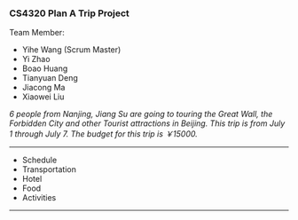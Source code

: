 ### CS4320 Plan A Trip Project

Team Member:
 - Yihe Wang (Scrum Master)
 - Yi Zhao
 - Boao Huang
 - Tianyuan Deng
 - Jiacong Ma
 - Xiaowei Liu
 
*6 people from Nanjing, Jiang Su are going to touring the Great Wall, the Forbidden City and other Tourist attractions in Beijing. This trip is from July 1 through July 7. The budget for this trip is ￥15000.*
***

 - Schedule
 - Transportation
 - Hotel
 - Food
 - Activities 
 ***
